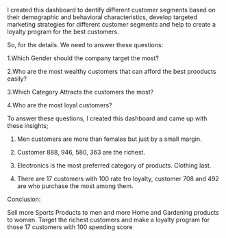 I created this dashboard to dentify different customer segments based on their demographic and behavioral characteristics,  develop targeted marketing strategies for different customer segments and help to create a loyalty program for the best customers.

So, for the details. We need to answer these questions:

1.Which Gender should the company target the most?

2.Who are the most wealthy customers that can afford the best prooducts easily?

3.Which Category Attracts the customers the most?

4.Who are the most loyal customers?

To answer these questions, I created this dashboard and came up with these insights;

1. Men customers are more than females but just by a small margin.

2. Customer 888, 946, 580, 363 are the richest.

3. Electronics is the most preferred category of products. Clothing last.

4. There are 17 customers with 100 rate fro loyalty, customer 708 and 492 are who purchase the most among them.


Conclusion:

Sell more Sports Products to men and more Home and Gardening products to women. Target the richest customers and make a loyalty program for those 17 customers with 100 spending score
